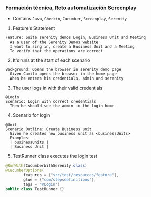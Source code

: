 ### Formación técnica, Reto automatización Screenplay

- Contains `Java`, `Gherkin`, `Cucumber`, `Screenplay`, `Serenity`

1. Feature's Statement

```Gherkin
Feature: Suite serenity demos Login, Business Unit and Meeting
  As a user of the Serenity Demos website
  I want to sing in, create a Business Unit and a Meeting
  To verify that the operations are correct	
```

2. It's runs at the start of each scenario
```Gherkin
Background: Opens the browser in serenity demo page
  Given Camilo opens the browser in the home page
  When he enters his credentials, admin and serenity
```

3. The user logs in with their valid credentials
```Gherkin
@Login
Scenario: Login with correct credentials
  Then he should see the admin in the login home
```
4. Scenario for login
```Gherkin
@Unit
Scenario Outline: Create Business unit
  Given he creates new business unit as <businessUnits>
  Examples:
  | businessUnits |
  | Business Unit |
```
5. TestRunner class executes the login test
```Java
@RunWith(CucumberWithSerenity.class)
@CucumberOptions(
        features = {"src/test/resources/feature"},
        glue = {"com/stepsdefinitions"},
        tags = "@Login")
public class TestRunner {}
```